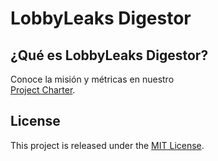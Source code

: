 # LobbyLeaks Digestor

## ¿Qué es LobbyLeaks Digestor?

Conoce la misión y métricas en nuestro  
[Project Charter](docs/charter.md).

## License

This project is released under the [MIT License](LICENSE).
